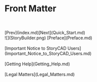 # Front Matter #
 <br/>
 <br/>
[Prev](index.md)[Next](Quick_Start.md) <br/>
![](StoryBuilder.png)
[Preface](Preface.md) <br/><br/>
[Important Notice to StoryCAD Users](Important_Notice_to_StoryCAD_Users.md) <br/><br/>
[Getting Help](Getting_Help.md) <br/><br/>
[Legal Matters](Legal_Matters.md) <br/><br/>
